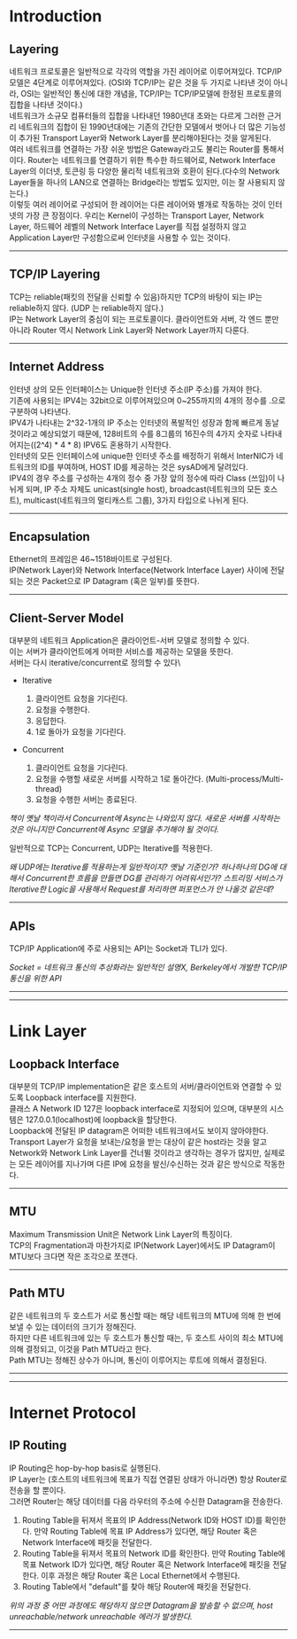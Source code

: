 # Introduction
## Layering
네트워크 프로토콜은 일반적으로 각각의 역할을 가진 레이어로 이루어져있다. TCP/IP 모델은 4단계로 이루어져있다. (OSI와 TCP/IP는 같은 것을 두 가지로 나타낸 것이 아니라, OSI는 일반적인 통신에 대한 개념을, TCP/IP는 TCP/IP모델에 한정된 프로토콜의 집합을 나타낸 것이다.)\
 네트워크가 소규모 컴퓨터들의 집합을 나타내던 1980년대 초와는 다르게 그러한 근거리 네트워크의 집합이 된 1990년대에는 기존의 간단한 모델에서 벗어나 더 많은 기능성이 추가된 Transport Layer와 Network Layer를 분리해야된다는 것을 알게된다.\
여러 네트워크를 연결하는 가장 쉬운 방법은 Gateway라고도 불리는 Router를 통해서이다. Router는 네트워크를 연결하기 위한 특수한 하드웨어로, Network Interface Layer의 이더넷, 토큰링 등 다양한 물리적 네트워크와 호환이 된다.(다수의 Network Layer들을 하나의 LAN으로 연결하는 Bridge라는 방법도 있지만, 이는 잘 사용되지 않는다.)\
이렇듯 여러 레이어로 구성되어 한 레이어는 다른 레이어와 별개로 작동하는 것이 인터넷의 가장 큰 장점이다. 우리는 Kernel이 구성하는 Transport Layer, Network Layer, 하드웨어 레벨의 Network Interface Layer를 직접 설정하지 않고 Application Layer만 구성함으로써 인터넷을 사용할 수 있는 것이다.

---

## TCP/IP Layering
TCP는 reliable(패킷의 전달을 신뢰할 수 있음)하지만 TCP의 바탕이 되는 IP는 reliable하지 않다. (UDP 는 reliable하지 않다.)\
IP는 Network Layer의 중심이 되는 프로토콜이다. 클라이언트와 서버, 각 엔드 뿐만 아니라 Router 역시 Network Link Layer와 Network Layer까지 다룬다.

---

## Internet Address
인터넷 상의 모든 인터페이스는 Unique한 인터넷 주소(IP 주소)를 가져야 한다.\
기존에 사용되는 IPV4는 32bit으로 이루어져있으며 0~255까지의 4개의 정수를 .으로 구분하여 나타낸다.\
IPV4가 나타내는 2^32-1개의 IP 주소는 인터넷의 폭발적인 성장과 함께 빠르게 동날 것이라고 예상되었기 때문에, 128비트의 수를 8그룹의 16진수의 4가지 숫자로 나타내어지는((2^4) * 4 * 8) IPV6도 혼용하기 시작한다.\
인터넷의 모든 인터페이스에 unique한 인터넷 주소를 배정하기 위해서 InterNIC가 네트워크의 ID를 부여하며, HOST ID를 제공하는 것은 sysAD에게 달려있다.\
IPV4의 경우 주소를 구성하는 4개의 정수 중 가장 앞의 정수에 따라 Class (쓰임)이 나뉘게 되며, IP 주소 자체도 unicast(single host), broadcast(네트워크의 모든 호스트), multicast(네트워크의 멀티캐스트 그룹), 3가지 타입으로 나뉘게 된다.

---

## Encapsulation
Ethernet의 프레임은 46~1518바이트로 구성된다.\
IP(Network Layer)와 Network Interface(Network Interface Layer) 사이에 전달되는 것은 Packet으로 IP Datagram (혹은 일부)를 뜻한다.

---

## Client-Server Model
대부분의 네트워크 Application은 클라이언트-서버 모델로 정의할 수 있다.\
이는 서버가 클라이언트에게 어떠한 서비스를 제공하는 모델을 뜻한다.\
서버는 다시 iterative/concurrent로 정의할 수 있다\
* Iterative
	1. 클라이언트 요청을 기다린다.
	2. 요청을 수행한다.
	3. 응답한다.
	4. 1로 돌아가 요청을 기다린다.

* Concurrent
	1. 클라이언트 요청을 기다린다.
	2. 요청을 수행할 새로운 서버를 시작하고 1로 돌아간다. (Multi-process/Multi-thread)
	3. 요청을 수행한 서버는 종료된다.

*책이 옛날 책이라서 Concurrent에 Async는 나와있지 않다. 새로운 서버를 시작하는 것은 아니지만 Concurrent에 Async 모델을 추가해야 될 것이다.*

일반적으로 TCP는 Concurrent, UDP는 Iterative를 적용한다.

*왜 UDP에는 Iterative를 적용하는게 일반적이지? 옛날 기준인가? 하나하나의 DG에 대해서 Concurrent한 흐름을 만들면 DG를 관리하기 어려워서인가? 스트리밍 서비스가 Iterative한 Logic을 사용해서 Request를 처리하면 퍼포먼스가 안 나올것 같은데?*

---

## APIs
TCP/IP Application에 주로 사용되는 API는 Socket과 TLI가 있다.

*Socket = 네트워크 통신의 추상화라는 일반적인 설명X, Berkeley에서 개발한 TCP/IP 통신을 위한 API*

---
---

# Link Layer
## Loopback Interface
대부분의 TCP/IP implementation은 같은 호스트의 서버/클라이언트와 연결할 수 있도록 Loopback interface를 지원한다.\
클래스 A Network ID 127은 loopback interface로 지정되어 있으며, 대부분의 시스템은 127.0.0.1(localhost)에 loopback을 할당한다.\
Loopback에 전달된 IP datagram은 어떠한 네트워크에서도 보이지 않아야한다.\
Transport Layer가 요청을 보내는/요청을 받는 대상이 같은 host라는 것을 알고 Network와 Network Link Layer를 건너뛸 것이라고 생각하는 경우가 많지만, 실제로는 모든 레이어를 지나가며 다른 IP에 요청을 발신/수신하는 것과 같은 방식으로 작동한다.

---

## MTU
Maximum Transmission Unit은 Network Link Layer의 특징이다.\
TCP의 Fragmentation과 마찬가지로 IP(Network Layer)에서도 IP Datagram이 MTU보다 크다면 작은 조각으로 쪼갠다.

---

## Path MTU
같은 네트워크의 두 호스트가 서로 통신할 때는 해당 네트워크의 MTU에 의해 한 번에 보낼 수 있는 데이터의 크기가 정해진다.\
하지만 다른 네트워크에 있는 두 호스트가 통신할 때는, 두 호스트 사이의 최소 MTU에 의해 결정되고, 이것을 Path MTU라고 한다.\
Path MTU는 정해진 상수가 아니며, 통신이 이루어지는 루트에 의해서 결정된다.

---
---

# Internet Protocol
## IP Routing
IP Routing은 hop-by-hop basis로 실행된다.\
IP Layer는 (호스트의 네트워크에 목표가 직접 연결된 상태가 아니라면) 항상 Router로 전송을 할 뿐이다.\
그러면 Router는 해당 데이터를 다음 라우터의 주소에 수신한 Datagram을 전송한다.
1. Routing Table을 뒤져서 목표의 IP Address(Network ID와 HOST ID)를 확인한다. 만약 Routing Table에 목표 IP Address가 있다면, 해당 Router 혹은 Network Interface에 패킷을 전달한다.
2. Routing Table을 뒤져서 목표의 Network ID를 확인한다. 만약 Routing Table에 목표 Network ID가 있다면, 해당 Router 혹은 Network Interface에 패킷을 전달한다. 이후 과정은 해당 Router 혹은 Local Ethernet에서 수행된다.
3. Routing Table에서 "default"를 찾아 해당 Router에 패킷을 전달한다.

*위의 과정 중 어떤 과정에도 해당하지 않으면 Datagram을 발송할 수 없으며, host unreachable/network unreachable 에러가 발생한다.*

---


